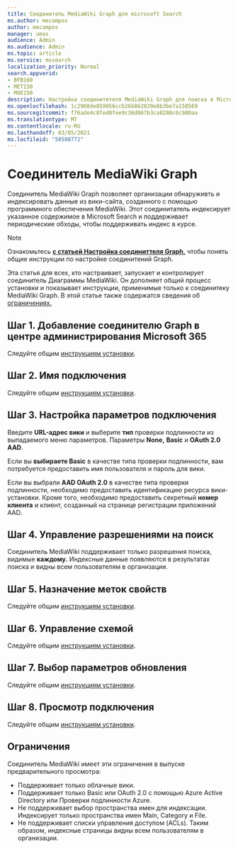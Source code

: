 ```yaml
---
title: Соединитель MediaWiki Graph для microsoft Search
ms.author: mecampos
author: mecampos
manager: umas
audience: Admin
ms.audience: Admin
ms.topic: article
ms.service: mssearch
localization_priority: Normal
search.appverid:
- BFB160
- MET150
- MOE150
description: Настройка соединитетеля MediaWiki Graph для поиска в Microsoft Search
ms.openlocfilehash: 1c2908de859056ccb26b862820e8b3be7a158569
ms.sourcegitcommit: f76ade4c8fed0fee9c36d067b3ca8288c6c980aa
ms.translationtype: MT
ms.contentlocale: ru-RU
ms.lasthandoff: 03/05/2021
ms.locfileid: "50508772"
---
```

<!---Previous ms.author: monaray --->

# <a name="mediawiki-graph-connector"></a>Соединитель MediaWiki Graph

Соединитель MediaWiki Graph позволяет организации обнаруживть и индексировать данные из вики-сайта, созданного с помощью программного обеспечения MediaWiki. Этот соединитатель индексирует указанное содержимое в Microsoft Search и поддерживает периодические обходы, чтобы поддерживать индекс в курсе.

> [!NOTE]
> Ознакомьтесь [**с статьей Настройка соединиттеля Graph,**](configure-connector.md) чтобы понять общие инструкции по настройке соединитений Graph.

Эта статья для всех, кто настраивает, запускает и контролирует соединитель Диаграммы MediaWiki. Он дополняет общий процесс установки и показывает инструкции, применимые только к соединитеку MediaWiki Graph. В этой статье также содержатся сведения об [ограничениях.](#limitations)

<!---## Before you get started-->

<!---Insert "Before you get started" recommendations for this data source-->

## <a name="step-1-add-a-graph-connector-in-the-microsoft-365-admin-center"></a>Шаг 1. Добавление соединителю Graph в центре администрирования Microsoft 365

Следуйте общим [инструкциям установки](https://docs.microsoft.com/microsoftsearch/configure-connector).
<!---If the above phrase does not apply, delete it and insert specific details for your data source that are different from general setup instructions.-->

## <a name="step-2-name-the-connection"></a>Шаг 2. Имя подключения

Следуйте общим [инструкциям установки](https://docs.microsoft.com/microsoftsearch/configure-connector).
<!---If the above phrase does not apply, delete it and insert specific details for your data source that are different from general setup instructions.-->

## <a name="step-3-configure-the-connection-settings"></a>Шаг 3. Настройка параметров подключения

Введите **URL-адрес вики** и выберите **тип** проверки подлинности из выпадаемого меню параметров. Параметры **None,** **Basic** и **OAuth 2.0 AAD**.

Если вы **выбираете Basic** в качестве типа проверки подлинности, вам потребуется предоставить имя пользователя и пароль для вики.  

Если вы выбрали **AAD OAuth 2.0** в качестве типа  проверки подлинности, необходимо предоставить идентификацию ресурса вики-установки. Кроме того, необходимо предоставить секретный  **номер клиента** и клиент, созданный на странице регистрации приложений AAD.

## <a name="step-4-manage-search-permissions"></a>Шаг 4. Управление разрешениями на поиск

Соединитель MediaWiki поддерживает только разрешения поиска, видимые **каждому.** Индексные данные появляются в результатах поиска и видны всем пользователям в организации.

## <a name="step-5-assign-property-labels"></a>Шаг 5. Назначение меток свойств

Следуйте общим [инструкциям установки](https://docs.microsoft.com/microsoftsearch/configure-connector).
<!---If the above phrase does not apply, delete it and insert specific details for your data source that are different from general setup instructions.-->

## <a name="step-6-manage-schema"></a>Шаг 6. Управление схемой

Следуйте общим [инструкциям установки](https://docs.microsoft.com/microsoftsearch/configure-connector).
<!---If the above phrase does not apply, delete it and insert specific details for your data source that are different from general setup instructions.-->

## <a name="step-7-choose-refresh-settings"></a>Шаг 7. Выбор параметров обновления

Следуйте общим [инструкциям установки](https://docs.microsoft.com/microsoftsearch/configure-connector).
<!---If the above phrase does not apply, delete it and insert specific details for your data source that are different from general setup instructions.-->

## <a name="step-8-review-connection"></a>Шаг 8. Просмотр подключения

Следуйте общим [инструкциям установки](https://docs.microsoft.com/microsoftsearch/configure-connector).
<!---If the above phrase does not apply, delete it and insert specific details for your data source that are different from general setup instructions.-->

<!---## Troubleshooting-->
<!---To be added-->

## <a name="limitations"></a>Ограничения

Соединитель MediaWiki имеет эти ограничения в выпуске предварительного просмотра:

* Поддерживает только облачные вики.
* Поддерживает только Basic или OAuth 2.0 с помощью Azure Active Directory или Проверки подлинности Azure.
* Не поддерживает выбор пространства имен для индексации. Индексирует только пространства имен Main, Category и File.
* Не поддерживает списки управления доступом (ACLs). Таким образом, индексные страницы видны всем пользователям в организации.
